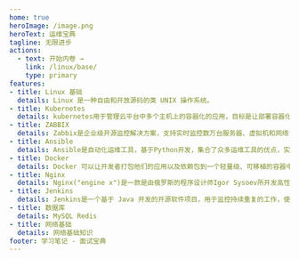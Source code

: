 ```yaml
---
home: true
heroImage: /image.png
heroText: 运维宝典
tagline: 无限进步
actions:
  - text: 开始内卷 →
    link: /linux/base/
    type: primary
features:
- title: Linux 基础
  details: Linux 是一种自由和开放源码的类 UNIX 操作系统。
- title: Kubernetes
  details: kubernetes用于管理云平台中多个主机上的容器化的应用，目标是让部署容器化的应用简单并且高效。
- title: ZABBIX
  details: Zabbix是企业级开源监控解决方案，支持实时监控数万台服务器、虚拟机和网络设备，采集百万级监控指标。
- title: Ansible
  details: Ansible是自动化运维工具，基于Python开发，集合了众多运维工具的优点，实现了批量系统配置、批量程序部署、批量运行命令等功能。
- title: Docker
  details: Docker 可以让开发者打包他们的应用以及依赖包到一个轻量级、可移植的容器中，然后发布到任何流行的 Linux 机器上，也可以实现虚拟化。
- title: Nginx
  details: Nginx("engine x")是一款是由俄罗斯的程序设计师Igor Sysoev所开发高性能的 Web 和 反向代理 服务器。
- title: Jenkins
  details: Jenkins是一个基于 Java 开发的开源软件项目，用于监控持续重复的工作，使软件项目可以进行持续集成。
- title: 数据库
  details: MySQL Redis
- title: 网络基础
  details: 网络基础知识
footer: 学习笔记 - 面试宝典
---
```

